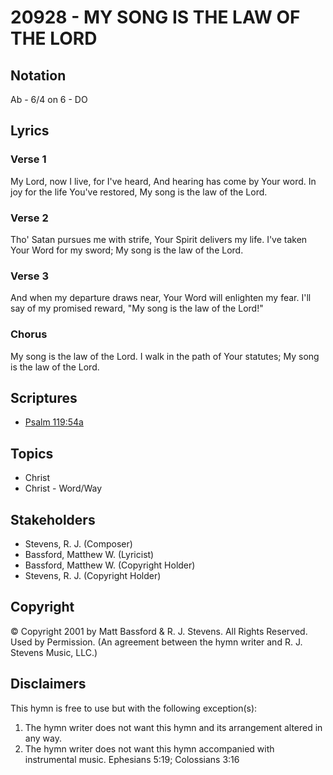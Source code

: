 # 20928 - MY SONG IS THE LAW OF THE LORD

## Notation

Ab - 6/4 on 6 - DO

## Lyrics

### Verse 1

My Lord, now I live, for I've heard, And hearing has come by Your word. In joy for the life You've restored, My song is the law of the Lord.

### Verse 2

Tho' Satan pursues me with strife, Your Spirit delivers my life. I've taken Your Word for my sword; My song is the law of the Lord. 

### Verse 3

And when my departure draws near, Your Word will enlighten my fear. I'll say of my promised reward, "My song is the law of the Lord!"

### Chorus

My song is the law of the Lord. I walk in the path of Your statutes; My song is the law of the Lord. 


## Scriptures

- [Psalm 119:54a](https://www.biblegateway.com/passage/?search=Psalm%20119%3A54a)

## Topics

- Christ
- Christ - Word/Way

## Stakeholders

- Stevens, R. J. (Composer)
- Bassford, Matthew W. (Lyricist)
- Bassford, Matthew W. (Copyright Holder)
- Stevens, R. J. (Copyright Holder)

## Copyright

© Copyright 2001 by Matt Bassford & R. J. Stevens. All Rights Reserved. Used by Permission.
(An agreement between the hymn writer and R. J. Stevens Music, LLC.)

## Disclaimers

This hymn is free to use but with the following exception(s):
1. The hymn writer does not want this hymn and its arrangement altered in any way.
2. The hymn writer does not want this hymn accompanied with instrumental music.
Ephesians 5:19; Colossians 3:16

